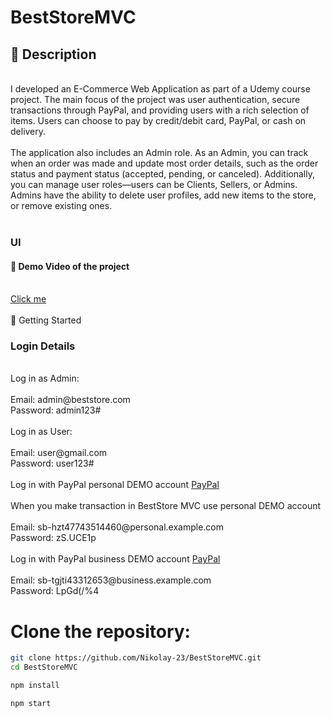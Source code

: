 # BestStoreMVC

## 📝 Description
<br>
I developed an E-Commerce Web Application as part of a Udemy course project. The main focus of the project was user authentication, secure transactions through PayPal, and providing users with a rich selection of items. Users can choose to pay by credit/debit card, PayPal, or cash on delivery.
<br>
<br>
The application also includes an Admin role. As an Admin, you can track when an order was made and update most order details, such as the order status and payment status (accepted, pending, or canceled). Additionally, you can manage user roles—users can be Clients, Sellers, or Admins. Admins have the ability to delete user profiles, add new items to the store, or remove existing ones.
<br>
<br>

### UI

#### 🎥 Demo Video of the project
<br>
<a href="https://www.youtube.com/watch?v=F1sNu9ov_wQ">Click me</a>
<br>
<br>
🚀 Getting Started
<br>

### Login Details

<br>
Log in as Admin: 
<br>
<br>
Email: admin@beststore.com
<br>
Password: admin123#
<br>
<br>
Log in as User:
<br>
<br>
Email: user@gmail.com
<br>
Password: user123#
<br>
<br>
Log in with PayPal personal DEMO account <a href="https://www.sandbox.paypal.com/us/home">PayPal</a>
<br>
<br>
When you make transaction in BestStore MVC use personal DEMO account 
<br>
<br>
Email: sb-hzt47743514460@personal.example.com
<br>
Password: zS.UCE1p
<br>
<br>
Log in with PayPal business DEMO account <a href="https://www.sandbox.paypal.com/us/home">PayPal</a>
<br>
<br>
Email: sb-tgjti43312653@business.example.com
<br>
Password: LpGd(/%4
<br>

# Clone the repository:
```bash
git clone https://github.com/Nikolay-23/BestStoreMVC.git
cd BestStoreMVC

npm install

npm start
